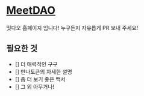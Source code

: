 # [MeetDAO](https://meetdao.app)

밋다오 홈페이지 입니다!
누구든지 자유롭게 PR 보내 주세요!

## 필요한 것

- [] 더 매력적인 구구
- [] 만나토큰의 자세한 설명
- [] 좀 더 보기 좋은 백서
- [] 그 외 아무거나!
